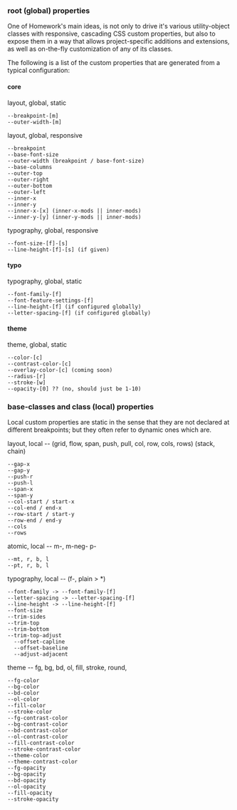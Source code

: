 ### root (global) properties

One of Homework's main ideas, is not only to drive it's various utility-object classes with responsive, cascading CSS custom properties, but also to expose them in a way that allows project-specific additions and extensions, as well as on-the-fly customization of any of its classes.

The following is a list of the custom properties that are generated from a typical configuration:

#### core

layout, global, static

    --breakpoint-[m]
    --outer-width-[m]

layout, global, responsive

    --breakpoint
    --base-font-size
    --outer-width (breakpoint / base-font-size)
    --base-columns
    --outer-top
    --outer-right
    --outer-bottom
    --outer-left
    --inner-x
    --inner-y
    --inner-x-[x] (inner-x-mods || inner-mods)
    --inner-y-[y] (inner-y-mods || inner-mods)

typography, global, responsive

    --font-size-[f]-[s]
    --line-height-[f]-[s] (if given)

#### typo

typography, global, static

    --font-family-[f]
    --font-feature-settings-[f]
    --line-height-[f] (if configured globally)
    --letter-spacing-[f] (if configured globally)

#### theme

theme, global, static

    --color-[c]
    --contrast-color-[c]
    --overlay-color-[c] (coming soon)
    --radius-[r]
    --stroke-[w]
    --opacity-[0] ?? (no, should just be 1-10)

### base-classes and class (local) properties

Local custom properties are static in the sense that they are not declared at different breakpoints; but they often refer to dynamic ones which are.

layout, local -- (grid, flow, span, push, pull, col, row, cols, rows) (stack, chain)

    --gap-x
    --gap-y
    --push-r
    --push-l
    --span-x
    --span-y
    --col-start / start-x
    --col-end / end-x
    --row-start / start-y
    --row-end / end-y
    --cols
    --rows

atomic, local -- m-, m-neg- p-

    --mt, r, b, l
    --pt, r, b, l

typography, local -- (f-, plain > *)

    --font-family -> --font-family-[f]
    --letter-spacing -> --letter-spacing-[f]
    --line-height -> --line-height-[f]
    --font-size
    --trim-sides
    --trim-top
    --trim-bottom
    --trim-top-adjust
      --offset-capline
      --offset-baseline
      --adjust-adjacent

theme -- fg, bg, bd, ol, fill, stroke, round,

    --fg-color
    --bg-color
    --bd-color
    --ol-color
    --fill-color
    --stroke-color
    --fg-contrast-color
    --bg-contrast-color
    --bd-contrast-color
    --ol-contrast-color
    --fill-contrast-color
    --stroke-contrast-color
    --theme-color
    --theme-contrast-color
    --fg-opacity
    --bg-opacity
    --bd-opacity
    --ol-opacity
    --fill-opacity
    --stroke-opacity
